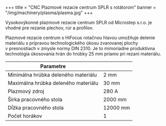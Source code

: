 +++
title = "CNC Plazmové rezacie centrum SPLR s rotátorom"
banner = "/img/machinery/plasma/plasma.jpg"
+++

Vysokovýkonné plazmové rezacie centrum SPLR od Microstep s.r.o. je vhodné pre rezanie plechov, rúr a profilov. 
<!--more--> Plazmové rezacie centrum s HiFocus rotačnou hlavou umožňuje delenie materiálu s prípravou technologického úkosu zvarovanej plochy v presnostiach v zmysle normy DIN 2310. Je to mimoriadne produktívna technológia úkosovania hrán do hrúbky 25 mm priamo pri rezaní materiálu.   


|Parametre                          |    |
|-----------------------------------|----|
|Minimálna hrúbka deleného materiálu|2 mm|
|Maximálna hrúbka deleného materiálu|30 mm|	
|Plazmový zdroj		                |280 A|
|Šírka pracovného stola	            |2000 mm|
|Dĺžka pracovného stola	            |12000 mm|
|Počet horákov	                    |1| 
